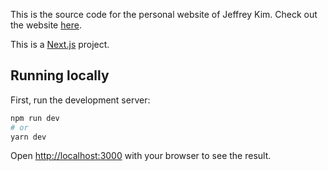This is the source code for the personal website of Jeffrey Kim.  Check out the website [here](https://jeffjohn3.github.io/). 

This is a [Next.js](https://nextjs.org/) project. 

## Running locally 

First, run the development server:

```bash
npm run dev
# or
yarn dev
```

Open [http://localhost:3000](http://localhost:3000) with your browser to see the result.
